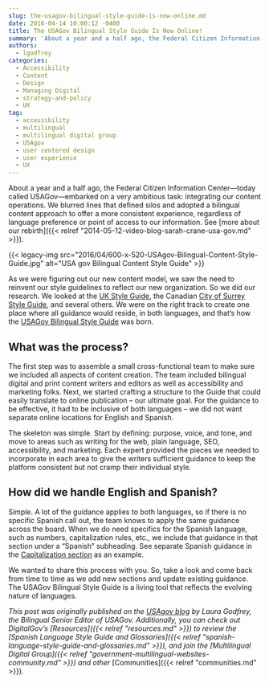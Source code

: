 ```yaml
---
slug: the-usagov-bilingual-style-guide-is-now-online.md
date: 2016-04-14 10:00:12 -0400
title: The USAGov Bilingual Style Guide Is Now Online!
summary: 'About a year and a half ago, the Federal Citizen Information Center&mdash;today called USAGov&mdash;embarked on a very ambitious task: integrating our content operations. We blurred lines that defined silos and adopted a bilingual content approach to offer a more consistent experience, regardless of language preference or point of access to our information. See more about'
authors:
  - lgodfrey
categories:
  - Accessibility
  - Content
  - Design
  - Managing Digital
  - strategy-and-policy
  - UX
tag:
  - accessibility
  - multilingual
  - multilingual digital group
  - USAgov
  - user centered design
  - user experience
  - UX
---
```


About a year and a half ago, the Federal Citizen Information Center—today called USAGov—embarked on a very ambitious task: integrating our content operations. We blurred lines that defined silos and adopted a bilingual content approach to offer a more consistent experience, regardless of language preference or point of access to our information. See [more about our rebirth]({{< relref "2014-05-12-video-blog-sarah-crane-usa-gov.md" >}}).

{{< legacy-img src="2016/04/600-x-520-USAgov-Bilingual-Content-Style-Guide.jpg" alt="USA gov Bilingual Content Style Guide" >}}

As we were figuring out our new content model, we saw the need to reinvent our style guidelines to reflect our new organization. So we did our research. We looked at the [UK Style Guide](https://www.gov.uk/guidance/style-guide), the Canadian [City of Surrey Style Guide](http://responsiveprocess.com/surrey/guide/writing/web-guide-checklist/), and several others. We were on the right track to create one place where all guidance would reside, in both languages, and that&#8217;s how the [USAGov Bilingual Style Guide](https://www.usa.gov/style-guide/table-of-contents) was born.

## What was the process?

The first step was to assemble a small cross-functional team to make sure we included all aspects of content creation. The team included bilingual digital and print content writers and editors as well as accessibility and marketing folks. Next, we started crafting a structure to the Guide that could easily translate to online publication &#8211; our ultimate goal. For the guidance to be effective, it had to be inclusive of both languages &#8211; we did not want separate online locations for English and Spanish.

The skeleton was simple. Start by defining: purpose, voice, and tone, and move to areas such as writing for the web, plain language, SEO, accessibility, and marketing. Each expert provided the pieces we needed to incorporate in each area to give the writers sufficient guidance to keep the platform consistent but not cramp their individual style.

## How did we handle English and Spanish?

Simple. A lot of the guidance applies to both languages, so if there is no specific Spanish call out, the team knows to apply the same guidance across the board. When we do need specifics for the Spanish language, such as numbers, capitalization rules, etc., we include that guidance in that section under a &#8220;Spanish&#8221; subheading. See separate Spanish guidance in the [Capitalization section](https://www.usa.gov/style-guide/style-guidance#item-212511) as an example.

We wanted to share this process with you. So, take a look and come back from time to time as we add new sections and update existing guidance. The USAGov Bilingual Style Guide is a living tool that reflects the evolving nature of languages.

_This post was originally published on the [USAgov blog](https://blog.usa.gov/) by Laura Godfrey, the Bilingual Senior Editor of USAGov._
_Additionally, you can check out DigitalGov&#8217;s [Resources]({{< relref "resources.md" >}}) to review the [Spanish Language Style Guide and Glossaries]({{< relref "spanish-language-style-guide-and-glossaries.md" >}}), and join the [Multilingual Digital Group]({{< relref "government-multilingual-websites-community.md" >}}) and other_ [Communities]({{< relref "communities.md" >}})_._